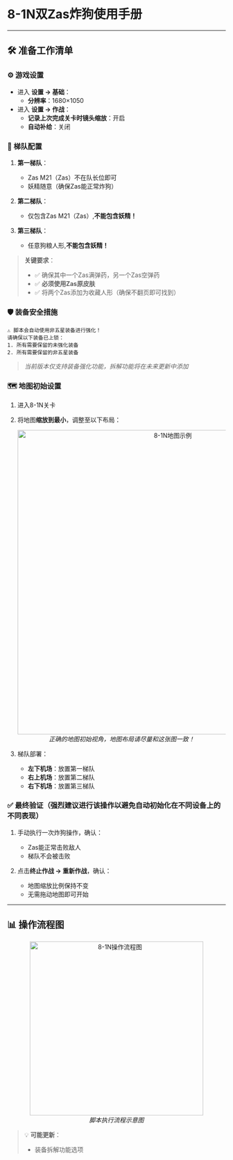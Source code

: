 # 8-1N双Zas炸狗使用手册

---

## 🛠 准备工作清单

### ⚙️ 游戏设置
- 进入 **设置 → 基础**：
  - **分辨率**：1680×1050
- 进入 **设置 → 作战**：
  - **记录上次完成关卡时镜头缩放**：开启
  - **自动补给**：关闭

### 👥 梯队配置
1. **第一梯队**：
   - Zas M21（Zas）不在队长位即可
   - 妖精随意（确保Zas能正常炸狗）
   
2. **第二梯队**：
   - 仅包含Zas M21（Zas）,**不能包含妖精！**
   
3. **第三梯队**：
   - 任意狗粮人形,**不能包含妖精！**

> **关键要求**：
> - ✅ 确保其中一个Zas满弹药，另一个Zas空弹药
> - ✅ **必须使用Zas原皮肤**
> - ✅ 将两个Zas添加为收藏人形（确保不翻页即可找到）

### 🛡 装备安全措施
```!
⚠️ 脚本会自动使用非五星装备进行强化！
请确保以下装备已上锁：
1. 所有需要保留的未强化装备
2. 所有需要保留的非五星装备
```
> *当前版本仅支持装备强化功能，拆解功能将在未来更新中添加*

### 🗺 地图初始设置
1. 进入8-1N关卡
2. 将地图**缩放到最小**，调整至以下布局：
   <p align="center">
     <img alt="8-1N地图示例" src="https://cdn.jsdelivr.net/gh/LeonNagant/MaaGF1_Test/example_img/8-1N/map_example.png" width="700">
     <br><em>正确的地图初始视角，地图布局请尽量和这张图一致！</em>
   </p>

3. 梯队部署：
   - **左下机场**：放置第一梯队
   - **右上机场**：放置第二梯队
   - **右下机场**：放置第三梯队

### ✅ 最终验证（强烈建议进行该操作以避免自动初始化在不同设备上的不同表现）
1. 手动执行一次炸狗操作，确认：
   - Zas能正常击败敌人
   - 梯队不会被击败
   
2. 点击**终止作战 → 重新作战**，确认：
   - 地图缩放比例保持不变
   - 无需拖动地图即可开始

---

## 📊 操作流程图
<p align="center">
  <img alt="8-1N操作流程图" src="https://cdn.jsdelivr.net/gh/LeonNagant/MaaGF1_Test/example_img/8-1N/mermaid.png" width="400">
  <br><em>脚本执行流程示意图</em>
</p>



> 💡 **可能更新**：
> 
> - 装备拆解功能选项